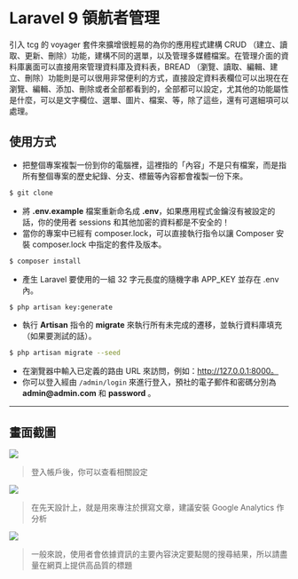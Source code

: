 # Laravel 9 領航者管理

引入 tcg 的 voyager 套件來擴增很輕易的為你的應用程式建構 CRUD （建立、讀取、更新、刪除）功能，建構不同的選單，以及管理多媒體檔案。在管理介面的資料庫裏面可以直接用來管理資料庫及資料表，BREAD （瀏覽、讀取、編輯、建立、刪除）功能則是可以很用非常便利的方式，直接設定資料表欄位可以出現在在瀏覽、編輯、添加、刪除或者全部都看到的，全部都可以設定，尤其他的功能屬性是什麼，可以是文字欄位、選單、圖片、檔案、等，除了這些，還有可選細項可以處理。

## 使用方式
- 把整個專案複製一份到你的電腦裡，這裡指的「內容」不是只有檔案，而是指所有整個專案的歷史紀錄、分支、標籤等內容都會複製一份下來。
```sh
$ git clone
```
- 將 __.env.example__ 檔案重新命名成 __.env__，如果應用程式金鑰沒有被設定的話，你的使用者 sessions 和其他加密的資料都是不安全的！
- 當你的專案中已經有 composer.lock，可以直接執行指令以讓 Composer 安裝 composer.lock 中指定的套件及版本。
```sh
$ composer install
```
- 產⽣ Laravel 要使用的一組 32 字元長度的隨機字串 APP_KEY 並存在 .env 內。
```sh
$ php artisan key:generate
```
- 執行 __Artisan__ 指令的 __migrate__ 來執行所有未完成的遷移，並執行資料庫填充（如果要測試的話）。
```sh
$ php artisan migrate --seed
```
- 在瀏覽器中輸入已定義的路由 URL 來訪問，例如：http://127.0.0.1:8000。
- 你可以登入經由 `/admin/login` 來進行登入，預社的電子郵件和密碼分別為 __admin@admin.com__ 和 __password__ 。

----

## 畫面截圖
![](https://i.imgur.com/DL8tXU4.png)
> 登入帳戶後，你可以查看相關設定

![](https://i.imgur.com/894nXE6.png)
> 在先天設計上，就是用來專注於撰寫文章，建議安裝 Google Analytics 作分析

![](https://i.imgur.com/0x4Hd2b.png)
> 一般來說，使用者會依據資訊的主要內容決定要點閱的搜尋結果，所以請盡量在網頁上提供高品質的標題